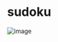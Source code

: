 # sudoku

![image](https://user-images.githubusercontent.com/70644862/209520286-506a6d67-89a3-47e1-9ba4-c73a1fe840cd.png)

